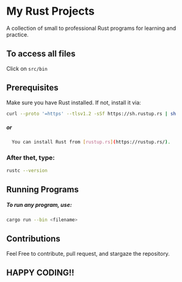 # My Rust Projects

A collection of small to professional Rust programs for learning and practice.

## To access all files
Click on `src/bin`
## Prerequisites

Make sure you have Rust installed. If not, install it via:

```bash
curl --proto '=https' --tlsv1.2 -sSf https://sh.rustup.rs | sh
```
##### or
```bash
  You can install Rust from [rustup.rs](https://rustup.rs/).
```
### After thet, type:

```bash
rustc --version
```

## Running Programs

##### To run any program, use:

```bash
cargo run --bin <filename>
```
## Contributions
Feel Free to contribute, pull request, and stargaze the repository.
## HAPPY CODING!!
